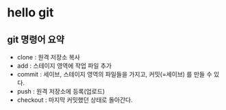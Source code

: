 # hello git

## git 명령어 요약

- clone : 원격 저장소 복사
- add : 스테이지 영역에 작업 파일 추가
- commit : 세이브, 스테이지 영역의 파일들을 가지고, 커밋(=세이브) 를 만들 수 있다.
- push : 원격 저장소에 등록(업로드)
- checkout : 마지막 커밋했던 상태로 돌아간다.

